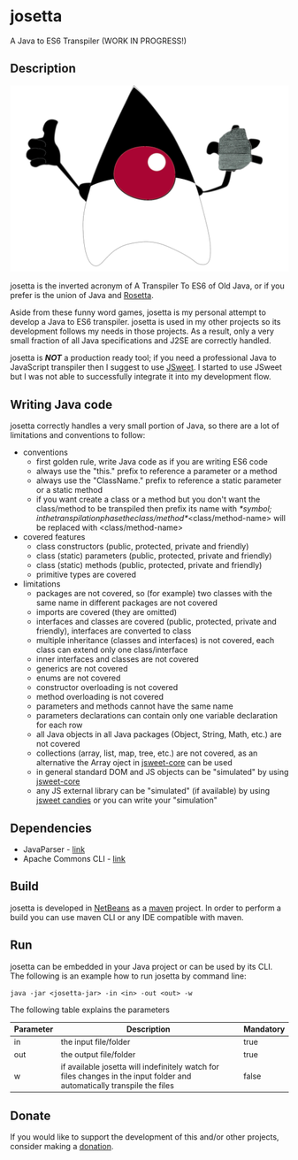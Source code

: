 # josetta
A Java to ES6 Transpiler (WORK IN PROGRESS!)

## Description
![josetta-mini.png](https://github.com/gianpierodiblasi/josetta/blob/master/josetta-mini.png?raw=true)

josetta is the inverted acronym of A Transpiler To ES6 of Old Java, or if you prefer is the union of Java and
[Rosetta](https://en.wikipedia.org/wiki/Rosetta_Stone).

Aside from these funny word games, josetta is my personal attempt to develop a Java to ES6 transpiler. josetta is used in my other
projects so its development follows my needs in those projects. As a result, only a very small fraction of all Java specifications
and J2SE are correctly handled.

josetta is ***NOT*** a production ready tool; if you need a professional Java to JavaScript transpiler then I suggest to use
[JSweet](https://jsweet.org). I started to use JSweet but I was not able to successfully integrate it into my development flow.

## Writing Java code
josetta correctly handles a very small portion of Java, so there are a lot of limitations and conventions to follow:
- conventions
  - first golden rule, write Java code as if you are writing ES6 code
  - always use the "this." prefix to reference a parameter or a method
  - always use the "ClassName." prefix to reference a static parameter or a static method
  - if you want create a class or a method but you don't want the class/method to be transpiled then prefix its name with *$* symbol;
    in the transpilation phase the class/method *$*<class/method-name> will be replaced with <class/method-name>
- covered features
  - class constructors (public, protected, private and friendly)
  - class (static) parameters (public, protected, private and friendly)
  - class (static) methods (public, protected, private and friendly)
  - primitive types are covered
- limitations
  - packages are not covered, so (for example) two classes with the same name in different packages are not covered
  - imports are covered (they are omitted)
  - interfaces and classes are covered (public, protected, private and friendly), interfaces are converted to class
  - multiple inheritance (classes and interfaces) is not covered, each class can extend only one class/interface
  - inner interfaces and classes are not covered
  - generics are not covered
  - enums are not covered
  - constructor overloading is not covered
  - method overloading is not covered
  - parameters and methods cannot have the same name
  - parameters declarations can contain only one variable declaration for each row
  - all Java objects in all Java packages (Object, String, Math, etc.) are not covered
  - collections (array, list, map, tree, etc.) are not covered, as an alternative the Array oject in
    [jsweet-core](https://repository.jsweet.org/artifactory/libs-release-local/org/jsweet/jsweet-core/) can be used
  - in general standard DOM and JS objects can be "simulated" by using
    [jsweet-core](https://repository.jsweet.org/artifactory/libs-release-local/org/jsweet/jsweet-core/)
  - any JS external library can be "simulated" (if available) by using
    [jsweet candies](https://repository.jsweet.org/artifactory/libs-release-local/org/jsweet/candies/) or you can write your "simulation"

## Dependencies
- JavaParser - [link](https://javaparser.org/)
- Apache Commons CLI - [link](https://commons.apache.org/proper/commons-cli/)

## Build
josetta is developed in [NetBeans](https://netbeans.apache.org/) as a [maven](https://maven.apache.org/) project.
In order to perform a build you can use maven CLI or any IDE compatible with maven.

## Run
josetta can be embedded in your Java project or can be used by its CLI. The following is an example how to run josetta by command line:
```
java -jar <josetta-jar> -in <in> -out <out> -w
```
The following table explains the parameters

| Parameter | Description | Mandatory |
| - | - | - |
| in  | the input file/folder  | true |
| out | the output file/folder | true |
| w   | if available josetta will indefinitely watch for files changes in the input folder and automatically transpile the files | false |

## Donate
If you would like to support the development of this and/or other projects, consider making a [donation](https://www.paypal.com/donate/?business=HCDX9BAEYDF4C&no_recurring=0&currency_code=EUR).